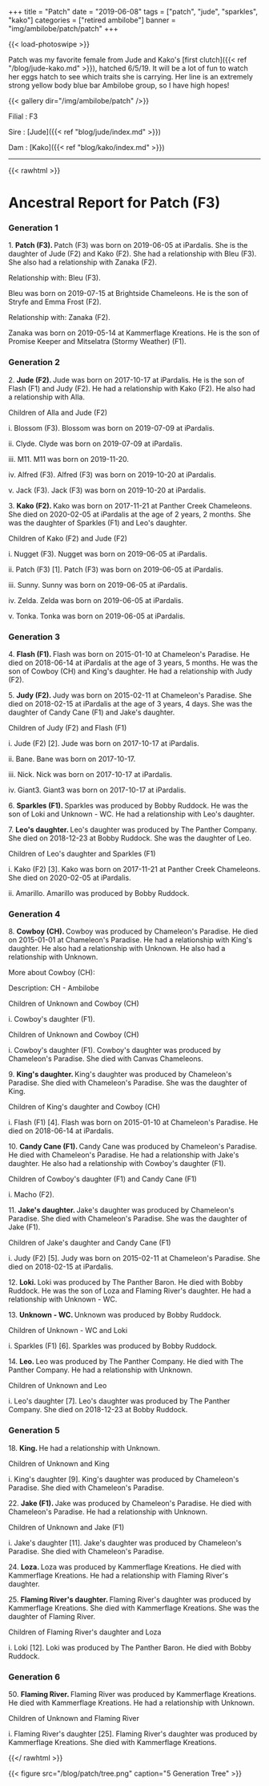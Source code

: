 +++
title = "Patch"
date = "2019-06-08"
tags = ["patch", "jude", "sparkles", "kako"]
categories = ["retired ambilobe"]
banner = "img/ambilobe/patch/patch"
+++

{{< load-photoswipe >}}

Patch was my favorite female from Jude and Kako's [first clutch]({{< ref "/blog/jude-kako.md" >}}), hatched 6/5/19. It will be a lot of fun to watch her eggs hatch to see which traits she is carrying. Her line is an extremely strong yellow body blue bar Ambilobe group, so I have high hopes!

{{< gallery dir="/img/ambilobe/patch" />}}

Filial
: F3

Sire
: [Jude]({{< ref "blog/jude/index.md" >}})

Dam
: [Kako]({{< ref "blog/kako/index.md" >}})

---

{{< rawhtml >}}
  <div id="grampstextdoc">
    <div id="header">
      <h1>Ancestral Report for Patch (F3)</h1>
    </div>
    <h3>Generation 1</h3>
    <img align="right" alt="" border="0" src="/blog/patch/ispatch.jpg" />
    <p>1. <strong>Patch (F3). </strong>Patch (F3) was born on 2019-06-05 at iPardalis.  She is the daughter of Jude (F2) and Kako (F2). She had a relationship with Bleu (F3). She also had a relationship with Zanaka (F2). </p>
    <p />Relationship with: Bleu (F3).</p>
    <p>Bleu was born on 2019-07-15 at Brightside Chameleons.  He is the son of Stryfe and Emma Frost (F2). </p>
    <p />Relationship with: Zanaka (F2).</p>
    <p>Zanaka was born on 2019-05-14 at Kammerflage Kreations.  He is the son of Promise Keeper and Mitselatra (Stormy Weather) (F1). </p>
    <h3>Generation 2</h3>
    <img align="right" alt="" border="0" src="/blog/patch/isDSC00383.jpg" />
    <p>2. <strong>Jude (F2). </strong>Jude was born on 2017-10-17 at iPardalis.  He is the son of Flash (F1) and Judy (F2). He had a relationship with Kako (F2). He also had a relationship with Alla. </p>
    <p>Children of Alla and Jude (F2)</p>
    <p>i. Blossom (F3). Blossom was born on 2019-07-09 at iPardalis.  </p>
    <p>ii. Clyde. Clyde was born on 2019-07-09 at iPardalis.  </p>
    <p>iii. M11. M11 was born on 2019-11-20.  </p>
    <p>iv. Alfred (F3). Alfred (F3) was born on 2019-10-20 at iPardalis.  </p>
    <p>v. Jack (F3). Jack (F3) was born on 2019-10-20 at iPardalis.  </p>
    <img align="right" alt="" border="0" src="/blog/patch/iskako.jpg" />
    <p>3. <strong>Kako (F2). </strong>Kako was born on 2017-11-21 at Panther Creek Chameleons.  She died on 2020-02-05 at iPardalis at the age of 2 years, 2 months.  She was the daughter of Sparkles (F1) and Leo's daughter. </p>
    <p>Children of Kako (F2) and Jude (F2)</p>
    <p>i. Nugget (F3). Nugget was born on 2019-06-05 at iPardalis.  </p>
    <p>ii. Patch (F3) [1]. Patch (F3) was born on 2019-06-05 at iPardalis.  </p>
    <p>iii. Sunny. Sunny was born on 2019-06-05 at iPardalis.  </p>
    <p>iv. Zelda. Zelda was born on 2019-06-05 at iPardalis.  </p>
    <p>v. Tonka. Tonka was born on 2019-06-05 at iPardalis.  </p>
    <h3>Generation 3</h3>
    <img align="right" alt="" border="0" src="/blog/patch/is1 Year.jpg" />
    <p>4. <strong>Flash (F1). </strong>Flash was born on 2015-01-10 at Chameleon's Paradise.  He died on 2018-06-14 at iPardalis at the age of 3 years, 5 months.  He was the son of Cowboy (CH) and King's daughter. He had a relationship with Judy (F2). </p>
    <img align="right" alt="" border="0" src="/blog/patch/isJudy (1).jpg" />
    <p>5. <strong>Judy (F2). </strong>Judy was born on 2015-02-11 at Chameleon's Paradise.  She died on 2018-02-15 at iPardalis at the age of 3 years, 4 days.  She was the daughter of Candy Cane (F1) and Jake's daughter. </p>
    <p>Children of Judy (F2) and Flash (F1)</p>
    <p>i. Jude (F2) [2]. Jude was born on 2017-10-17 at iPardalis.  </p>
    <p>ii. Bane. Bane was born on 2017-10-17.  </p>
    <p>iii. Nick. Nick was born on 2017-10-17 at iPardalis.  </p>
    <p>iv. Giant3. Giant3 was born on 2017-10-17 at iPardalis.  </p>
    <img align="right" alt="" border="0" src="/blog/patch/issparkles2.jpg" />
    <p>6. <strong>Sparkles (F1). </strong>Sparkles was produced by Bobby Ruddock.  He was the son of Loki and Unknown - WC. He had a relationship with Leo's daughter. </p>
    <p>7. <strong>Leo's daughter. </strong>Leo's daughter was produced by The Panther Company.  She died on 2018-12-23 at Bobby Ruddock.  She was the daughter of Leo. </p>
    <p>Children of Leo's daughter and Sparkles (F1)</p>
    <p>i. Kako (F2) [3]. Kako was born on 2017-11-21 at Panther Creek Chameleons.  She died on 2020-02-05 at iPardalis.  </p>
    <p>ii. Amarillo. Amarillo was produced by Bobby Ruddock.  </p>
    <h3>Generation 4</h3>
    <img align="right" alt="" border="0" src="/blog/patch/isCowboy.jpg" />
    <p>8. <strong>Cowboy (CH). </strong>Cowboy was produced by Chameleon's Paradise.  He died on 2015-01-01 at Chameleon's Paradise.  He had a relationship with King's daughter. He also had a relationship with Unknown. He also had a relationship with Unknown. </p>
    <p>More about Cowboy (CH):</p>
    <p>Description: CH - Ambilobe</p>
    <p>Children of Unknown and Cowboy (CH)</p>
    <p>i. Cowboy's daughter (F1). </p>
    <p>Children of Unknown and Cowboy (CH)</p>
    <p>i. Cowboy's daughter (F1). Cowboy's daughter was produced by Chameleon's Paradise.  She died with Canvas Chameleons.  </p>
    <p>9. <strong>King's daughter. </strong>King's daughter was produced by Chameleon's Paradise.  She died with Chameleon's Paradise.  She was the daughter of King. </p>
    <p>Children of King's daughter and Cowboy (CH)</p>
    <p>i. Flash (F1) [4]. Flash was born on 2015-01-10 at Chameleon's Paradise.  He died on 2018-06-14 at iPardalis.  </p>
    <img align="right" alt="" border="0" src="/blog/patch/isCandy Cane.jpg" />
    <p>10. <strong>Candy Cane (F1). </strong>Candy Cane was produced by Chameleon's Paradise.  He died with Chameleon's Paradise.  He had a relationship with Jake's daughter. He also had a relationship with Cowboy's daughter (F1). </p>
    <p>Children of Cowboy's daughter (F1) and Candy Cane (F1)</p>
    <p>i. Macho (F2). </p>
    <p>11. <strong>Jake's daughter. </strong>Jake's daughter was produced by Chameleon's Paradise.  She died with Chameleon's Paradise.  She was the daughter of Jake (F1). </p>
    <p>Children of Jake's daughter and Candy Cane (F1)</p>
    <p>i. Judy (F2) [5]. Judy was born on 2015-02-11 at Chameleon's Paradise.  She died on 2018-02-15 at iPardalis.  </p>
    <img align="right" alt="" border="0" src="/blog/patch/isloki.jpg" />
    <p>12. <strong>Loki. </strong>Loki was produced by The Panther Baron.  He died with Bobby Ruddock.  He was the son of Loza and Flaming River's daughter. He had a relationship with Unknown - WC. </p>
    <p>13. <strong>Unknown - WC. </strong>Unknown was produced by Bobby Ruddock.  </p>
    <p>Children of Unknown - WC and Loki</p>
    <p>i. Sparkles (F1) [6]. Sparkles was produced by Bobby Ruddock.  </p>
    <img align="right" alt="" border="0" src="/blog/patch/isLeo1.jpg" />
    <p>14. <strong>Leo. </strong>Leo was produced by The Panther Company.  He died with The Panther Company.  He had a relationship with Unknown. </p>
    <p>Children of Unknown and Leo</p>
    <p>i. Leo's daughter [7]. Leo's daughter was produced by The Panther Company.  She died on 2018-12-23 at Bobby Ruddock.  </p>
    <h3>Generation 5</h3>
    <img align="right" alt="" border="0" src="/blog/patch/isKing.jpg" />
    <p>18. <strong>King. </strong>He had a relationship with Unknown. </p>
    <p>Children of Unknown and King</p>
    <p>i. King's daughter [9]. King's daughter was produced by Chameleon's Paradise.  She died with Chameleon's Paradise.  </p>
    <img align="right" alt="" border="0" src="/blog/patch/isJake.jpg" />
    <p>22. <strong>Jake (F1). </strong>Jake was produced by Chameleon's Paradise.  He died with Chameleon's Paradise.  He had a relationship with Unknown. </p>
    <p>Children of Unknown and Jake (F1)</p>
    <p>i. Jake's daughter [11]. Jake's daughter was produced by Chameleon's Paradise.  She died with Chameleon's Paradise.  </p>
    <img align="right" alt="" border="0" src="/blog/patch/isloza.jpg" />
    <p>24. <strong>Loza. </strong>Loza was produced by Kammerflage Kreations.  He died with Kammerflage Kreations.  He had a relationship with Flaming River's daughter. </p>
    <p>25. <strong>Flaming River's daughter. </strong>Flaming River's daughter was produced by Kammerflage Kreations.  She died with Kammerflage Kreations.  She was the daughter of Flaming River. </p>
    <p>Children of Flaming River's daughter and Loza</p>
    <p>i. Loki [12]. Loki was produced by The Panther Baron.  He died with Bobby Ruddock.  </p>
    <h3>Generation 6</h3>
    <img align="right" alt="" border="0" src="/blog/patch/isFlamingRiver.jpg" />
    <p>50. <strong>Flaming River. </strong>Flaming River was produced by Kammerflage Kreations.  He died with Kammerflage Kreations.  He had a relationship with Unknown. </p>
    <p>Children of Unknown and Flaming River</p>
    <p>i. Flaming River's daughter [25]. Flaming River's daughter was produced by Kammerflage Kreations.  She died with Kammerflage Kreations.  </p>
  </div>

{{</ rawhtml >}}

{{< figure src="/blog/patch/tree.png" caption="5 Generation Tree" >}}
